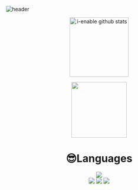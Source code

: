 ![header](https://capsule-render.vercel.app/api?type=waving&color=hexocode&height=300&section=header&text=🚀%20&fontSize=90&fontColor=ffffff)
<div align="center" style="text-align:center>
 <a href="https://github.com/I-enable"><img align="center" style="height:160px" src="https://github-readme-stats.vercel.app/api?username=i-enable&show_icons=true&include_all_commits=true&theme=nord&hide_border=true" alt="i-enable github stats" /></a>

 <a href="https://github.com/I-enable"><img align="center" style="height:150px" src="https://github-readme-stats.vercel.app/api/top-langs/?username=i-enable&layout=compact&theme=nord&hide_border=true" /></a> 
  </div>
 <h1 align="center">           
 😎Languages
</h1>


<div align="center" style="text-align:center">
 
 <img src="https://img.shields.io/badge/Python-000000?style=flat-square&logo=Python&logoColor=3776AB"><br>
 <img src="https://img.shields.io/badge/HTML-000000?style=flat-square&logo=html5&logoColor=E34F26">
 <img src="https://img.shields.io/badge/CSS-000000?style=flat-square&logo=css3&logoColor=1572B6">
 <img src="https://img.shields.io/badge/Javascript-000000?style=flat-square&logo=javascript&logoColor=F7DF1E">
 

</div>
